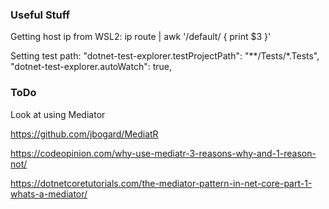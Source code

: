 ### Useful Stuff

Getting host ip from WSL2: ip route | awk '/default/ { print $3 }'

Setting test path:
    "dotnet-test-explorer.testProjectPath": "**/Tests/*.Tests",
    "dotnet-test-explorer.autoWatch": true,

### ToDo

Look at using Mediator

https://github.com/jbogard/MediatR

https://codeopinion.com/why-use-mediatr-3-reasons-why-and-1-reason-not/

https://dotnetcoretutorials.com/the-mediator-pattern-in-net-core-part-1-whats-a-mediator/

